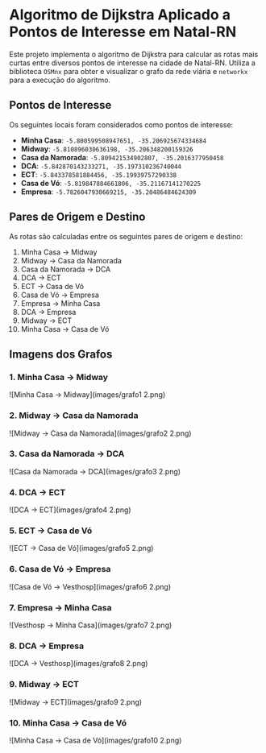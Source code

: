 # Algoritmo de Dijkstra Aplicado a Pontos de Interesse em Natal-RN

Este projeto implementa o algoritmo de Dijkstra para calcular as rotas mais curtas entre diversos pontos de interesse na cidade de Natal-RN. Utiliza a biblioteca `OSMnx` para obter e visualizar o grafo da rede viária e `networkx` para a execução do algoritmo.

## Pontos de Interesse

Os seguintes locais foram considerados como pontos de interesse:

- **Minha Casa**: `-5.800599508947651, -35.206925674334684`
- **Midway**: `-5.810896030636198, -35.206348200159326`
- **Casa da Namorada**: `-5.809421534902807, -35.2016377950458`
- **DCA**: `-5.842870143233271, -35.197310236740044`
- **ECT**: `-5.843378581884456, -35.19939757290338`
- **Casa de Vó**: `-5.819847884661806, -35.21167141270225`
- **Empresa**: `-5.7826047930669215, -35.20486484624309`

## Pares de Origem e Destino

As rotas são calculadas entre os seguintes pares de origem e destino:

1. Minha Casa -> Midway
2. Midway -> Casa da Namorada
3. Casa da Namorada -> DCA
4. DCA -> ECT
5. ECT -> Casa de Vó
6. Casa de Vó -> Empresa
7. Empresa -> Minha Casa
8. DCA -> Empresa
9. Midway -> ECT
10. Minha Casa -> Casa de Vó

## Imagens dos Grafos

### 1. Minha Casa -> Midway
![Minha Casa -> Midway](images/grafo1 2.png)

### 2. Midway -> Casa da Namorada
![Midway -> Casa da Namorada](images/grafo2 2.png)

### 3. Casa da Namorada -> DCA
![Casa da Namorada -> DCA](images/grafo3 2.png)

### 4. DCA -> ECT
![DCA -> ECT](images/grafo4 2.png)

### 5. ECT -> Casa de Vó
![ECT -> Casa de Vó](images/grafo5 2.png)

### 6. Casa de Vó -> Empresa
![Casa de Vó -> Vesthosp](images/grafo6 2.png)

### 7. Empresa -> Minha Casa
![Vesthosp -> Minha Casa](images/grafo7 2.png)

### 8. DCA -> Empresa
![DCA -> Vesthosp](images/grafo8 2.png)

### 9. Midway -> ECT
![Midway -> ECT](images/grafo9 2.png)

### 10. Minha Casa -> Casa de Vó
![Minha Casa -> Casa de Vó](images/grafo10 2.png)

